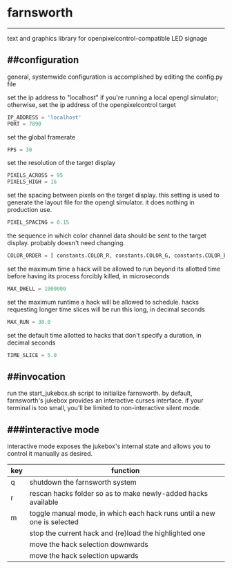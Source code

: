 # farnsworth
---
text and graphics library for openpixelcontrol-compatible LED signage

##configuration
---
general, systemwide configuration is accomplished by editing the
config.py file

set the ip address to "localhost" if you're running a local opengl
simulator; otherwise, set the ip address of the openpixelcontrol target

```python
IP_ADDRESS = 'localhost'
PORT = 7890
```
set the global framerate

```python
FPS = 30
```

set the resolution of the target display

```python
PIXELS_ACROSS = 95
PIXELS_HIGH = 16
```

set the spacing between pixels on the target display. this setting is
used to generate the layout file for the opengl simulator. it does
nothing in production use.

```python
PIXEL_SPACING = 0.15
```

the sequence in which color channel data should be sent to the target
display. probably doesn't need changing.

```python
COLOR_ORDER = [ constants.COLOR_R, constants.COLOR_G, constants.COLOR_B ]
```

set the maximum time a hack will be allowed to run beyond its allotted
time before having its process forcibly killed, in microseconds

```python
MAX_DWELL = 1000000
```

set the maximum runtime a hack will be allowed to schedule. hacks
requesting longer time slices will be run this long, in decimal seconds

```python
MAX_RUN = 30.0
```

set the default time allotted to hacks that don't specify a duration, in
decimal seconds

```python
TIME_SLICE = 5.0
```

##invocation
---
run the start_jukebox.sh script to initialize farnsworth. by default,
farnsworth's jukebox provides an interactive curses interface. if your
terminal is too small, you'll be limited to non-interactive silent mode.

###interactive mode
---
interactive mode exposes the jukebox's internal state and allows you to
control it manually as desired.

key | function
----|---------
q | shutdown the farnsworth system
r | rescan hacks folder so as to make newly-added hacks available
m | toggle manual mode, in which each hack runs until a new one is selected
<enter> | stop the current hack and (re)load the highlighted one
<down arrow> | move the hack selection downwards
<up arrow> | move the hack selection upwards
